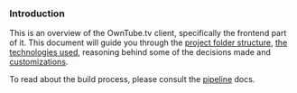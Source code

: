 ### Introduction

This is an overview of the OwnTube.tv client, specifically the frontend part of it. This document will guide you through
the [project folder structure](structure.md), [the technologies used](tech.md), reasoning behind some of the decisions made and [customizations](customizations.md).

To read about the build process, please consult the [pipeline](pipeline.md) docs.
